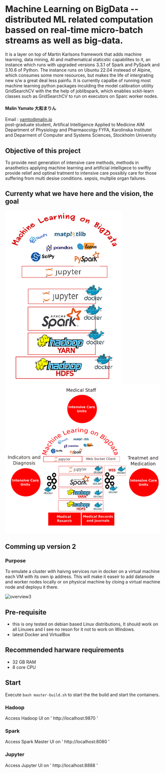 # Machine Learning on BigData -- distributed ML related computation bassed on real-time micro-batch streams as well as big-data.  

It is a layer on top of Martin Karlsons framework that adds machine learning, data mining, AI and mathematical staticstic capabilites to it, an instance which runs with upgraded versions 3.3.1 of Spark and PySpark and 3.10.6 of Python. The instance runs on Ubuntu 22.04 insteead of Alpine, which consumes some more resources, but makes the life of intergrating new s/w a great deal less painfu. It is currently capalbe of running most machine learning python packages inculding the model calibration utiility GridSearchCV with the the help of joblibspark, which enablies sckit-learn classes such as GridSearchCV to run on executors on Sparc worker nodes. 

#### Malin Yamato 大和まりん
Email : yamto@malin.jp \
post-graduate student, Artifical Intelligence Applied to Medicine AIM \
Department of Physiology and Pharmaocolgy FYFA, Karolinska Institutet and 
Deparment of Computer and Systems Sciences, Stockholm University

## Objective of this project
To provide next generation of intensive care methods, methods in anasthetics applying machine learning and artificial intelligece to swiftly provide relief and optinal tratment to intensive care possibly care for those suffering from multi desise conditions. sepsis, multplie organ failures.

## Currenty what we have here and the vision, the goal

![overview][ml2]![overview1][iva]

## Comming up version 2
### Purpose
To emulate a cluster with haivng services run in docker on a virtual machine each VM with its own ip address. This will make it easeir to add datanode and worker nodes locally or on physical machine by cloing a virtual machine node and deployu it there. 

![overview3][v2]

## Pre-requisite
- this is ony tested on debian based Linux distributions, It should work on all Linuxes and I see no reson for it not to work on Windows.
- latest Docker and VirtualBox

## Recommended harware requirements
- 32 GB RAM 
- 8 core CPU

## Start

Execute `bash master-build.sh` to start the the build and start the containers.

### Hadoop
Access Hadoop UI on ' http://localhost:9870 '

### Spark
Access Spark Master UI on ' http://localhost:8080 '

### Jupyter
Access Jupyter UI on ' http://localhost:8888 '

[linkedin-malin]: ttps://www.linkedin.com/in/malin-yamato-l%C3%A4%C3%A4kk%C3%B6-randstr%C3%B6m-5032041a3/
[ml2]: ml2.png
[iva]: iva3.png
[v2]: MLBD.png


